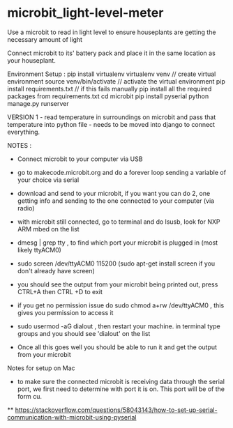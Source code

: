 # microbit_light-level-meter
Use a microbit to read in light level to ensure houseplants are getting the necessary amount of light

Connect microbit to its' battery pack and place it in the same location as your houseplant. 

Environment Setup : 
pip install virtualenv
virtualenv venv // create virtual environment
source venv/bin/activate  // activate the virtual environment
pip install requirements.txt // if this fails manually pip install all the required packages from requirements.txt
cd microbit
pip install pyserial
python manage.py runserver

VERSION 1 - read temperature in surroundings on microbit and pass that temperature into python file - needs to be moved into django to connect everything. 

NOTES : 
- Connect microbit to your computer via USB 

- go to makecode.microbit.org and do a forever loop sending a variable of your choice via serial 

- download and send to your microbit, if you want you can do 2, one getting info and sending to the one connected to your computer (via radio) 

- with microbit still connected, go to terminal and do lsusb, look for NXP ARM mbed on the list 

- dmesg | grep tty , to find which port your microbit is plugged in (most likely ttyACM0) 

- sudo screen /dev/ttyACM0 115200 (sudo apt-get install screen if you don't already have screen) 

- you should see the output from your microbit being printed out, press CTRL+A then CTRL +D to exit 

- if you get no permission issue do sudo chmod a+rw /dev/ttyACM0 , this gives you permission to access it 

- sudo usermod -aG dialout <username> , then restart your machine. in terminal type groups and you should see 'dialout' on the list 

- Once all this goes well you should be able to run it and get the output from your microbit 

Notes for setup on Mac

- to make sure the connected microbit is receiving data through the serial port, we first need to determine with port it is on.
This port will be of the form cu.

** https://stackoverflow.com/questions/58043143/how-to-set-up-serial-communication-with-microbit-using-pyserial

